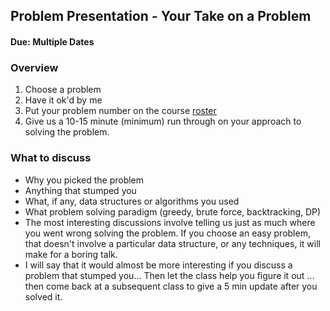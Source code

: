 ## Problem Presentation - Your Take on a Problem
#### Due: Multiple Dates

### Overview

1. Choose a problem
2. Have it ok'd by me
3. Put your problem number on the course [roster](https://docs.google.com/spreadsheets/d/1jAkhTTA8b8BxF5ckkyct44jOz8PNmREB9QxGERVDSeY/edit#gid=0)
4. Give us a 10-15 minute (minimum) run through on your approach to solving the problem.

### What to discuss

- Why you picked the problem
- Anything that stumped you
- What, if any, data structures or algorithms you used
- What problem solving paradigm (greedy, brute force, backtracking, DP)
- The most interesting discussions involve telling us just as much where you went wrong solving the problem. If you choose an easy problem, that doesn't involve a particular data structure, or any techniques, it will make for a boring talk.
- I will say that it would almost be more interesting if you discuss a problem that stumped you... Then let the class help you figure it out ... then come back at a subsequent class to give a 5 min update after you solved it.